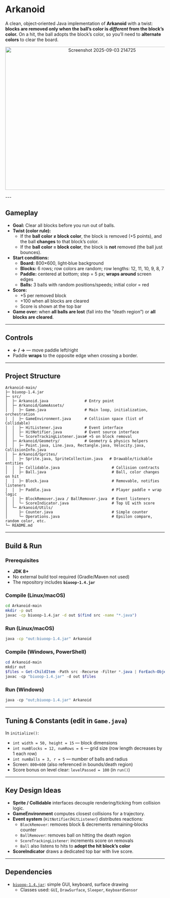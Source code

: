 # Arkanoid

A clean, object‑oriented Java implementation of **Arkanoid** with a twist: **blocks are removed only when the ball’s color is *different* from the block’s color.** On a hit, the ball adopts the block’s color, so you’ll need to **alternate colors** to clear the board.

<p align="center">
  <img width="596" height="451" alt="Screenshot 2025-09-03 214725" src="https://github.com/user-attachments/assets/329e1ca9-4a49-4074-a677-51793a7847d7" />
</p>
---

## Gameplay

- **Goal:** Clear all blocks before you run out of balls.
- **Twist (color rule):**
  - If the **ball color ≠ block color**, the block is removed (+5 points), and the ball **changes** to that block’s color.
  - If the **ball color = block color**, the block is **not** removed (the ball just bounces).
- **Start conditions:**
  - **Board:** 800×600, light‑blue background
  - **Blocks:** 6 rows; row colors are random; row lengths: 12, 11, 10, 9, 8, 7
  - **Paddle:** centered at bottom; step = 5 px; **wraps around** screen edges
  - **Balls:** 3 balls with random positions/speeds; initial color = red
- **Score:**
  - +5 per removed block
  - +100 when all blocks are cleared
  - Score is shown at the top bar
- **Game over:** when **all balls are lost** (fall into the “death region”) or **all blocks are cleared**.

---

## Controls

- **← / →** — move paddle left/right
- Paddle **wraps** to the opposite edge when crossing a border.

---

## Project Structure

```
Arkanoid-main/
├─ biuoop-1.4.jar
├─ src/
│  ├─ Arkanoid.java                # Entry point
│  ├─ Arkanoid/GameAssets/
│  │  ├─ Game.java                 # Main loop, initialization, orchestration
│  │  ├─ GameEnvironment.java      # Collision space (list of Collidable)
│  │  ├─ HitListener.java          # Event interface
│  │  ├─ HitNotifier.java          # Event source interface
│  │  └─ ScoreTrackingListener.java# +5 on block removal
│  ├─ Arkanoid/Geometry/           # Geometry & physics helpers
│  │  ├─ Point.java, Line.java, Rectangle.java, Velocity.java, CollisionInfo.java
│  ├─ Arkanoid/Sprites/
│  │  ├─ Sprite.java, SpriteCollection.java   # Drawable/tickable entities
│  │  ├─ Collidable.java                       # Collision contracts
│  │  ├─ Ball.java                             # Ball, color changes on hit
│  │  ├─ Block.java                            # Removable, notifies listeners
│  │  ├─ Paddle.java                           # Player paddle + wrap logic
│  │  ├─ BlockRemover.java / BallRemover.java  # Event listeners
│  │  └─ ScoreIndicator.java                   # Top UI with score
│  └─ Arkanoid/Utils/
│     ├─ Counter.java                          # Simple counter
│     └─ Operations.java                       # Epsilon compare, random color, etc.
└─ README.md
```

---

## Build & Run

### Prerequisites
- **JDK 8+**
- No external build tool required (Gradle/Maven not used)
- The repository includes **`biuoop-1.4.jar`**

### Compile (Linux/macOS)
```bash
cd Arkanoid-main
mkdir -p out
javac -cp biuoop-1.4.jar -d out $(find src -name "*.java")
```

### Run (Linux/macOS)
```bash
java -cp "out:biuoop-1.4.jar" Arkanoid
```

### Compile (Windows, PowerShell)
```powershell
cd Arkanoid-main
mkdir out
$files = Get-ChildItem -Path src -Recurse -Filter *.java | ForEach-Object { $_.FullName }
javac -cp "biuoop-1.4.jar" -d out $files
```

### Run (Windows)
```powershell
java -cp "out;biuoop-1.4.jar" Arkanoid
```

---

## Tuning & Constants (edit in `Game.java`)

In `initialize()`:
- `int width = 50, height = 15` — block dimensions
- `int numBlocks = 12, numRows = 6` — grid size (row length decreases by 1 each row)
- `int numBalls = 3, r = 5` — number of balls and radius
- Screen: `800×600` (also referenced in bounds/death region)
- Score bonus on level clear: `levelPassed = 100` (in `run()`)

---

## Key Design Ideas

- **Sprite / Collidable** interfaces decouple rendering/ticking from collision logic.
- **GameEnvironment** computes closest collisions for a trajectory.
- **Event system** (`HitNotifier`/`HitListener`) distributes reactions:
  - `BlockRemover`: removes block & decrements remaining‑blocks counter
  - `BallRemover`: removes ball on hitting the death region
  - `ScoreTrackingListener`: increments score on removals
  - `Ball` also listens to hits to **adopt the hit block’s color**
- **ScoreIndicator** draws a dedicated top bar with live score.

---

## Dependencies

- [`biuoop-1.4.jar`](biuoop-1.4.jar): simple GUI, keyboard, surface drawing
  - Classes used: `GUI`, `DrawSurface`, `Sleeper`, `KeyboardSensor`

